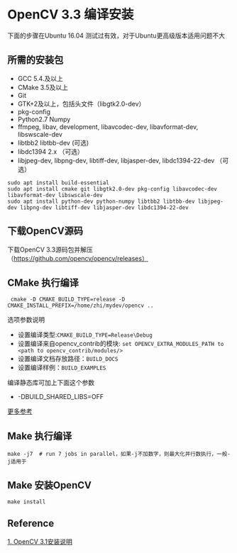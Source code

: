 # OpenCV 3.3 编译安装

下面的步骤在Ubuntu 16.04 测试过有效，对于Ubuntu更高级版本适用问题不大

## 所需的安装包

- GCC 5.4.及以上
- CMake 3.5及以上
- Git
- GTK+2及以上，包括头文件（libgtk2.0-dev）
- pkg-config
- Python2.7 Numpy
- ffmpeg, libav, development, libavcodec-dev, libavformat-dev, libswscale-dev
- libtbb2 libtbb-dev (可选)
- libdc1394 2.x （可选）
- libjpeg-dev, libpng-dev, libtiff-dev, libjasper-dev, libdc1394-22-dev （可选）

``` shell
sudo apt install build-essential
sudo apt install cmake git libgtk2.0-dev pkg-config libavcodec-dev libavformat-dev libswscale-dev
sudo apt install python-dev python-numpy libtbb2 libtbb-dev libjpeg-dev libpng-dev libtiff-dev libjasper-dev libdc1394-22-dev
```

## 下载OpenCV源码

下载OpenCV 3.3源码包并解压 （https://github.com/opencv/opencv/releases）

## CMake 执行编译

``` shell
 cmake -D CMAKE_BUILD_TYPE=release -D CMAKE_INSTALL_PREFIX=/home/zhi/mydev/opencv ..
```

选项参数说明

- 设置编译类型:`CMAKE_BUILD_TYPE=Release\Debug`
- 设置编译来自opencv_contrib的模块: `set OPENCV_EXTRA_MODULES_PATH to <path to opencv_contrib/modules/>`
- 设置编译文档存放路径：`BUILD_DOCS`
- 设置编译样例：`BUILD_EXAMPLES`

编译静态库可加上下面这个参数

- -DBUILD_SHARED_LIBS=OFF

[更多参考][1]

## Make 执行编译

``` shell
make -j7  # run 7 jobs in parallel，如果-j不加数字，则最大化并行数执行，一般-j适用于
```

## Make 安装OpenCV

``` shell
make install
```

## Reference

[1]: http://blog.csdn.net/j_d_c/article/details/53365381 "CMake编译OpenCV各选项参数说明"

[1. OpenCV 3.1安装说明](https://docs.opencv.org/3.1.0/d7/d9f/tutorial_linux_install.html)
